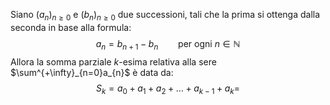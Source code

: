 Siano $(a_{n})_{n\ge 0}$ e $(b_{n})_{n\ge0}$ due successioni, tali che la prima si ottenga dalla seconda in base alla formula:
$$
a_{n}=b_{n+1}-b_{n}\qquad \text{per ogni }n\in \mathbb{N}
$$
Allora la somma parziale $k$-esima relativa alla sere $\sum^{+\infty}_{n=0}a_{n}$ è data da:
$$
S_{k}=a_{0}+a_{1}+a_{2}+\dots+a_{k-1}+a_{k}=
$$